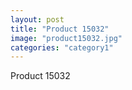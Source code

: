 ```yaml
---
layout: post
title: "Product 15032"
image: "product15032.jpg"
categories: "category1"
---
```

Product 15032
